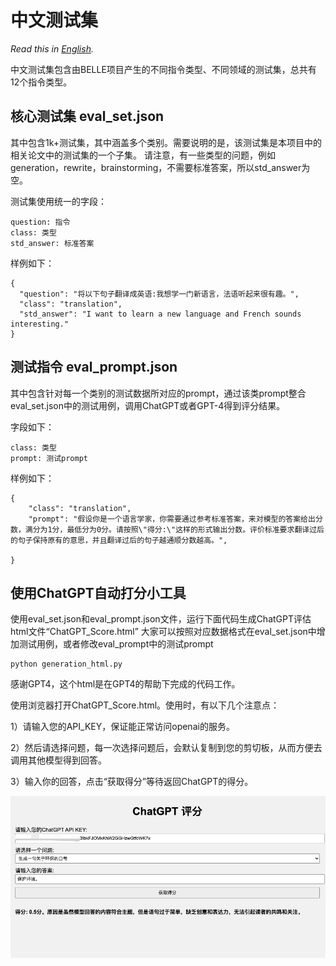 # 中文测试集

*Read this in [English](README_en.md).*

中文测试集包含由BELLE项目产生的不同指令类型、不同领域的测试集，总共有12个指令类型。

## 核心测试集 eval_set.json

其中包含1k+测试集，其中涵盖多个类别。需要说明的是，该测试集是本项目中的相关论文中的测试集的一个子集。
请注意，有一些类型的问题，例如generation，rewrite，brainstorming，不需要标准答案，所以std_answer为空。


测试集使用统一的字段：
```
question: 指令
class: 类型
std_answer: 标准答案
```

样例如下：
```
{
  "question": "将以下句子翻译成英语:我想学一门新语言，法语听起来很有趣。",
  "class": "translation",
  "std_answer": "I want to learn a new language and French sounds interesting."
}
```

## 测试指令 eval_prompt.json

其中包含针对每一个类别的测试数据所对应的prompt，通过该类prompt整合eval_set.json中的测试用例，调用ChatGPT或者GPT-4得到评分结果。

字段如下：
```
class: 类型
prompt: 测试prompt
```

样例如下：
```
{
    "class": "translation", 
    "prompt": "假设你是一个语言学家，你需要通过参考标准答案，来对模型的答案给出分数，满分为1分，最低分为0分。请按照\"得分:\"这样的形式输出分数。评价标准要求翻译过后的句子保持原有的意思，并且翻译过后的句子越通顺分数越高。",

}
```

## 使用ChatGPT自动打分小工具

使用eval_set.json和eval_prompt.json文件，运行下面代码生成ChatGPT评估html文件“ChatGPT_Score.html”
大家可以按照对应数据格式在eval_set.json中增加测试用例，或者修改eval_prompt中的测试prompt

```shell
python generation_html.py 
```
感谢GPT4，这个html是在GPT4的帮助下完成的代码工作。

使用浏览器打开ChatGPT_Score.html。使用时，有以下几个注意点：

1）请输入您的API_KEY，保证能正常访问openai的服务。

2）然后请选择问题，每一次选择问题后，会默认复制到您的剪切板，从而方便去调用其他模型得到回答。

3）输入你的回答，点击“获取得分”等待返回ChatGPT的得分。

![ChatGPT评分](../assets/chatgpt_evaluation.png)

